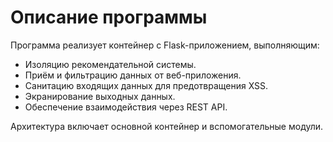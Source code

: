 # Описание программы

Программа реализует контейнер с Flask-приложением, выполняющим:

- Изоляцию рекомендательной системы.
- Приём и фильтрацию данных от веб-приложения.
- Санитацию входящих данных для предотвращения XSS.
- Экранирование выходных данных.
- Обеспечение взаимодействия через REST API.

Архитектура включает основной контейнер и вспомогательные модули.
